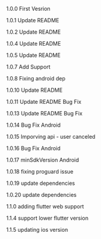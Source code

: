 1.0.0
First Vesrion

1.0.1
Update README

1.0.2
Update README

1.0.4
Update README

1.0.5
Update README

1.0.7
Add Support

1.0.8
Fixing android dep

1.0.10
Update README

1.0.11
Update README
Bug Fix

1.0.13
Update README
Bug Fix

1.0.14
Bug Fix Android

1.0.15
Imporving api - user canceled

1.0.16
Bug Fix Android

1.0.17
minSdkVersion Android

1.0.18
fixing proguard issue

1.0.19
update dependencies

1.0.20
update dependencies

1.1.0
adding flutter web support

1.1.4
support lower flutter version

1.1.5
updating ios version